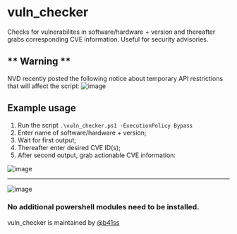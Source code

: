 # vuln_checker
Checks for vulnerabilites in software/hardware + version and thereafter grabs corresponding CVE information. 
Useful for security advisories.

## ** Warning **
NVD recently posted the following notice about temporary API restrictions that will affect the script:
![image](https://github.com/madret/vuln_checker/assets/56820649/8fe12454-8ec4-4d7c-97a6-4cb75585deb7)

## Example usage
1. Run the script `.\vuln_checker.ps1 -ExecutionPolicy Bypass`
2. Enter name of software/hardware + version;
3. Wait for first output;
4. Thereafter enter desired CVE ID(s);
5. After second output, grab actionable CVE information:

![image](https://github.com/madret/vuln_checker/assets/56820649/393765c0-5e06-40e6-be0a-1e7c69b57d40)

********************************************************************************************************
![image](https://github.com/madret/vuln_checker/assets/56820649/15d47021-3c23-4f68-bcb5-705ff0e93c29)

### No additional powershell modules need to be installed.

vuln_checker is maintained by [@b41ss](https://twitter.com/b41ss) 
